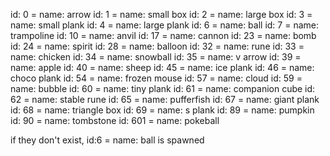 id: 0   = name: arrow
id: 1   = name: small box
id: 2   = name: large box
id: 3   = name: small plank
id: 4   = name: large plank
id: 6   = name: ball
id: 7   = name: trampoline
id: 10  = name: anvil
id: 17  = name: cannon
id: 23  = name: bomb
id: 24  = name: spirit
id: 28  = name: balloon
id: 32  = name: rune
id: 33  = name: chicken
id: 34  = name: snowball
id: 35  = name: v arrow
id: 39  = name: apple
id: 40  = name: sheep
id: 45  = name: ice plank
id: 46  = name: choco plank
id: 54  = name: frozen mouse
id: 57  = name: cloud
id: 59  = name: bubble
id: 60  = name: tiny plank
id: 61  = name: companion cube
id: 62  = name: stable rune
id: 65  = name: pufferfish
id: 67  = name: giant plank
id: 68  = name: triangle box
id: 69  = name: s plank
id: 89  = name: pumpkin
id: 90  = name: tombstone
id: 601 = name: pokeball

if they don't exist, id:6 = name: ball is spawned